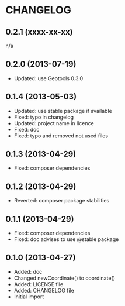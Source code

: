 CHANGELOG
=========

0.2.1 (xxxx-xx-xx)
------------------

n/a

0.2.0 (2013-07-19)
------------------

* Updated: use Geotools 0.3.0

0.1.4 (2013-05-03)
------------------

* Updated: use stable package if available
* Fixed: typo in changelog
* Updated: project name in licence
* Fixed: doc
* Fixed: typo and removed not used files

0.1.3 (2013-04-29)
------------------

* Fixed: composer dependencies

0.1.2 (2013-04-29)
------------------

* Reverted: composer package stabilities

0.1.1 (2013-04-29)
------------------

* Fixed: composer dependencies
* Fixed: doc advises to use @stable package

0.1.0 (2013-04-27)
------------------

* Added: doc
* Changed newCoordinate() to coordinate()
* Added: LICENSE file
* Added: CHANGELOG file
* Initial import
